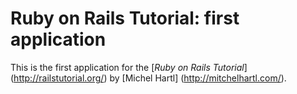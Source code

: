 # Ruby on Rails Tutorial: first application

This is the first application for the 
[*Ruby on Rails Tutorial*] (http://railstutorial.org/)
by [Michel Hartl] (http://mitchelhartl.com/).

